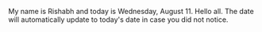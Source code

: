 My name is Rishabh and today is Wednesday, August 11. Hello all. The date will automatically update to today's date in case you did not notice.
